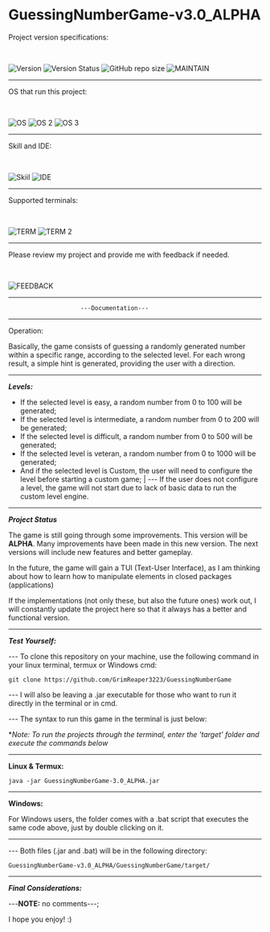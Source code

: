 
# GuessingNumberGame-v3.0_ALPHA

Project version specifications: 

<br>

![Version](https://img.shields.io/badge/Version-3.0__ALPHA-green)  ![Version Status](https://img.shields.io/badge/Version_Status-Stable-green)
![GitHub repo size](https://img.shields.io/github/repo-size/GrimReaper3223/GuessingNumberGame)  ![MAINTAIN](https://img.shields.io/badge/Maintained%3F-yes-green.svg)
  <hr>
  
  OS that run this project: 

<br>

![OS](https://img.shields.io/badge/Debian-A81D33?style=for-the-badge&logo=debian&logoColor=white) ![OS 2](https://img.shields.io/badge/Android-3DDC84?style=for-the-badge&logo=android&logoColor=white) ![OS 3](https://img.shields.io/badge/Windows-0078D6?style=for-the-badge&logo=windows&logoColor=white) 
<hr>

  Skill and IDE: 

<br>

![Skiil](https://img.shields.io/badge/Java-ED8B00?style=for-the-badge&logo=openjdk&logoColor=white) ![IDE](https://img.shields.io/badge/apache%20netbeans-1B6AC6?style=for-the-badge&logo=apache%20netbeans%20IDE&logoColor=white) 
<hr>

 Supported terminals: 

<br>

![TERM](https://img.shields.io/badge/GNU%20Bash-4EAA25?style=for-the-badge&logo=GNU%20Bash&logoColor=white) ![TERM 2](https://img.shields.io/badge/tmux-1BB91F?style=for-the-badge&logo=tmux&logoColor=white) 
<hr>

 Please review my project and provide me with feedback if needed. 

<br>

 ![FEEDBACK](https://img.shields.io/badge/Ask%20me-anything-1abc9c.svg)
<hr>

						---Documentation---

<hr>
						
Operation:

Basically, the game consists of guessing a randomly generated number within a specific range, according to the selected level.
For each wrong result, a simple hint is generated, providing the user with a direction.

<hr>

***Levels:***

 - If the selected level is easy, a random number from 0 to 100 will be generated;
 - If the selected level is intermediate, a random number from 0 to 200 will be generated;
 - If the selected level is difficult, a random number from 0 to 500 will be generated;
 - If the selected level is veteran, a random number from 0 to 1000 will be generated;
 - And if the selected level is Custom, the user will need to configure the level before starting a custom game;
	|
	--- If the user does not configure a level, the game will not start due to lack of basic data to run the custom level engine.

<hr>

***Project Status***

The game is still going through some improvements. This version will be **ALPHA**.
Many improvements have been made in this new version. The next versions will include new features and better gameplay.

In the future, the game will gain a TUI (Text-User Interface), as I am thinking about how to learn how to manipulate elements in closed packages (applications)

If the implementations (not only these, but also the future ones) work out, I will constantly update the project here so that it always has a better and functional version.

<hr>

***Test Yourself:***

--- To clone this repository on your machine, use the following command in your linux terminal, termux or Windows cmd:

    git clone https://github.com/GrimReaper3223/GuessingNumberGame

--- I will also be leaving a .jar executable for those who want to run it directly in the terminal or in cmd.

--- The syntax to run this game in the terminal is just below:

**Note: To run the projects through the terminal, enter the 'target' folder and execute the commands below* 
	
<hr>

**Linux & Termux:**
		
    java -jar GuessingNumberGame-3.0_ALPHA.jar

<hr>

**Windows:**

For Windows users, the folder comes with a .bat script that executes the same code above, just by double clicking on it.

<hr>

--- Both files (.jar and .bat) will be in the following directory:

	GuessingNumberGame-v3.0_ALPHA/GuessingNumberGame/target/

<hr>

***Final Considerations:***

---**NOTE:** no comments---;

I hope you enjoy! :)
